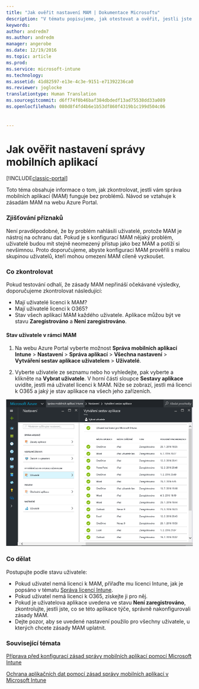 ```yaml
---
title: "Jak ověřit nastavení MAM | Dokumentace Microsoftu"
description: "V tématu popisujeme, jak otestovat a ověřit, jestli jste správně nastavili zásady MAM a ty fungují podle očekávání."
keywords: 
author: andredm7
ms.author: andredm
manager: angerobe
ms.date: 12/19/2016
ms.topic: article
ms.prod: 
ms.service: microsoft-intune
ms.technology: 
ms.assetid: 41d82597-e13e-4c3e-9151-e71392236ca0
ms.reviewer: joglocke
translationtype: Human Translation
ms.sourcegitcommit: d6ff74f0b46baf384dbdedf13ad75538dd33a089
ms.openlocfilehash: 080d8f4fd4b6e1b53df860f4319b1c199d504c06


---
```


# <a name="validating-your-mobile-application-management-setup"></a>Jak ověřit nastavení správy mobilních aplikací

[!INCLUDE[classic-portal](../includes/classic-portal.md)]

Toto téma obsahuje informace o tom, jak zkontrolovat, jestli vám správa mobilních aplikací (MAM) funguje bez problémů. Návod se vztahuje k zásadám MAM na webu Azure Portal.

### <a name="checking-for-symptoms"></a>Zjišťování příznaků
Není pravděpodobné, že by problém nahlásili uživatelé, protože MAM je nástroj na ochranu dat. Pokud je s konfigurací MAM nějaký problém, uživatelé budou mít stejně neomezený přístup jako bez MAM a potíží si nevšimnou. Proto doporučujeme, abyste konfiguraci MAM prověřili s malou skupinou uživatelů, kteří mohou omezení MAM cíleně vyzkoušet.


### <a name="what-to-check"></a>Co zkontrolovat

Pokud testování odhalí, že zásady MAM nepřináší očekávané výsledky, doporučujeme zkontrolovat následující:

- Mají uživatelé licenci k MAM?
- Mají uživatelé licenci k O365?
- Stav všech aplikací MAM každého uživatele. Aplikace můžou být ve stavu **Zaregistrováno** a **Není zaregistrováno**.

#### <a name="user-mam-status"></a>Stav uživatele v rámci MAM
1. Na webu Azure Portal vyberte možnost **Správa mobilních aplikací Intune** > **Nastavení** > **Správa aplikací** > **Všechna nastavení** > **Vytváření sestav aplikace uživatelem** > **Uživatelé**.

2. Vyberte uživatele ze seznamu nebo ho vyhledejte, pak vyberte a klikněte na **Vybrat uživatele**. V horní části sloupce **Sestavy aplikace** uvidíte, jestli má uživatel licenci k MAM. Níže se zobrazí, jestli má licenci k O365 a jaký je stav aplikace na všech jeho zařízeních.

![Stav aplikace v rámci MAM](..\media\ts-mam-user-apps.png)

### <a name="what-to-do"></a>Co dělat
Postupujte podle stavu uživatele:

- Pokud uživatel nemá licenci k MAM, přiřaďte mu licenci Intune, jak je popsáno v tématu [Správa licencí Intune](..\get-started\start-with-a-paid-subscription-to-microsoft-intune.md).
- Pokud uživatel nemá licenci k O365, získejte ji pro něj.
- Pokud je uživatelova aplikace uvedena ve stavu **Není zaregistrováno**, zkontrolujte, jestli jste, co se této aplikace týče, správně nakonfigurovali zásady MAM.
- Dejte pozor, aby se uvedené nastavení použilo pro všechny uživatele, u kterých chcete zásady MAM uplatnit.

### <a name="see-also"></a>Související témata
[Příprava před konfigurací zásad správy mobilních aplikací pomocí Microsoft Intune](..\deploy-use\get-ready-to-configure-mobile-app-management-policies-with-microsoft-intune.md)

[Ochrana aplikačních dat pomocí zásad správy mobilních aplikací v Microsoft Intune](..\deploy-use\protect-app-data-using-mobile-app-management-policies-with-microsoft-intune.md)



<!--HONumber=Dec16_HO2-->


